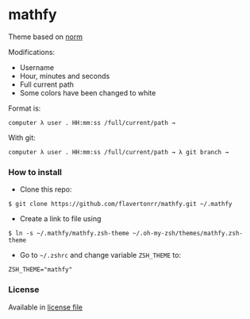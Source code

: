 # mathfy

Theme based on [norm](https://github.com/robbyrussell/oh-my-zsh/blob/master/themes/norm.zsh-theme)

Modifications:

 - Username
 - Hour, minutes and seconds
 - Full current path
 - Some colors have been changed to white

Format is:

```
computer λ user . HH:mm:ss /full/current/path →
```

With git:

```
computer λ user . HH:mm:ss /full/current/path → λ git branch →
```

### How to install

- Clone this repo:

```
$ git clone https://github.com/flavertonrr/mathfy.git ~/.mathfy
```

- Create a link to file using

```
$ ln -s ~/.mathfy/mathfy.zsh-theme ~/.oh-my-zsh/themes/mathfy.zsh-theme
```

- Go to `~/.zshrc` and change variable `ZSH_THEME` to:

```
ZSH_THEME="mathfy"
```

### License

Available in [license file](LICENSE.md)
